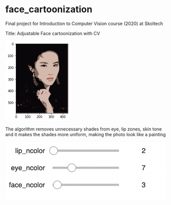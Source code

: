 # face_cartoonization
Final project for Introduction to Computer Vision course (2020) at Skoltech

Title: Adjustable Face cartoonization with CV 

![alt text](https://github.com/nazerek/face_cartoonization/blob/main/girl.png?raw=true)

The algorithm removes unnecessary shades from eye, lip zones, skin tone and it makes the shades more uniform, making the photo look like a painting

![alt text](https://github.com/nazerek/face_cartoonization/blob/main/interactive.png?raw=true)
